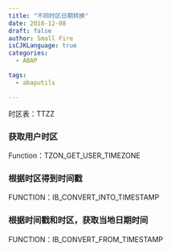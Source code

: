 ```yaml
---
title: "不同时区日期转换"
date: 2018-12-08
draft: false
author: Small Fire
isCJKLanguage: true
categories: 
  - ABAP

tags: 
  - abaputils

---
```


时区表：TTZZ

### 获取用户时区

Function：TZON_GET_USER_TIMEZONE

### 根据时区得到时间戳

FUNCTION：IB_CONVERT_INTO_TIMESTAMP

### 根据时间戳和时区，获取当地日期时间

FUNCTION：IB_CONVERT_FROM_TIMESTAMP

